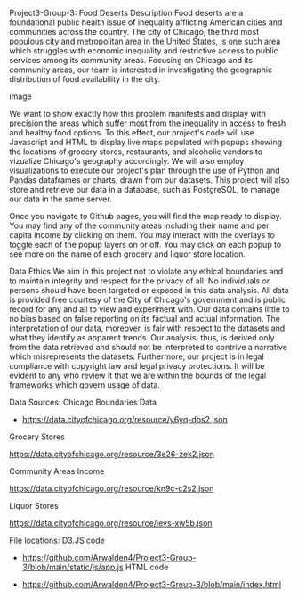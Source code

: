 Project3-Group-3: Food Deserts
Description
Food deserts are a foundational public health issue of inequality afflicting American cities and communities across the country. The city of Chicago, the third most populous city and metropolitan area in the United States, is one such area which struggles with economic inequality and restrictive access to public services among its community areas. Focusing on Chicago and its community areas, our team is interested in investigating the geographic distribution of food availability in the city.

image

We want to show exactly how this problem manifests and display with precision the areas which suffer most from the inequality in access to fresh and healthy food options. To this effect, our project's code will use Javascript and HTML to display live maps populated with popups showing the locations of grocery stores, restaurants, and alcoholic vendors to vizualize Chicago's geography accordingly. We will also employ visualizations to execute our project's plan through the use of Python and Pandas dataframes or charts, drawn from our datasets. This project will also store and retrieve our data in a database, such as PostgreSQL, to manage our data in the same server.

Once you navigate to Github pages, you will find the map ready to display. You may find any of the community areas including their name and per capita income by clicking on them. You may interact with the overlays to toggle each of the popup layers on or off. You may click on each popup to see more on the name of each grocery and liquor store location.

Data Ethics
We aim in this project not to violate any ethical boundaries and to maintain integrity and respect for the privacy of all. No individuals or persons should have been targeted or exposed in this data analysis. All data is provided free courtesy of the City of Chicago's government and is public record for any and all to view and experiment with. Our data contains little to no bias based on false reporting on its factual and actual information. The interpretation of our data, moreover, is fair with respect to the datasets and what they identify as apparent trends. Our analysis, thus, is derived only from the data retrieved and should not be interpreted to contrive a narrative which misrepresents the datasets. Furthermore, our project is in legal compliance with copyright law and legal privacy protections. It will be evident to any who review it that we are within the bounds of the legal frameworks which govern usage of data.

Data Sources:
Chicago Boundaries Data

- https://data.cityofchicago.org/resource/y6yq-dbs2.json

Grocery Stores

https://data.cityofchicago.org/resource/3e26-zek2.json

Community Areas Income

https://data.cityofchicago.org/resource/kn9c-c2s2.json

Liquor Stores

https://data.cityofchicago.org/resource/ievs-xw5b.json

File locations:
D3.JS code

- https://github.com/Arwalden4/Project3-Group-3/blob/main/static/js/app.js
HTML code

- https://github.com/Arwalden4/Project3-Group-3/blob/main/index.html
